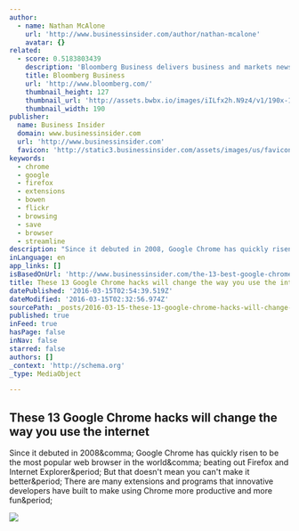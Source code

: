 ```yaml
---
author:
  - name: Nathan McAlone
    url: 'http://www.businessinsider.com/author/nathan-mcalone'
    avatar: {}
related:
  - score: 0.5183803439
    description: 'Bloomberg Business delivers business and markets news, data, analysis, and video to the world, featuring stories from Businessweek and Bloomberg News.'
    title: Bloomberg Business
    url: 'http://www.bloomberg.com/'
    thumbnail_height: 127
    thumbnail_url: 'http://assets.bwbx.io/images/iILfx2h.N9z4/v1/190x-1.jpg'
    thumbnail_width: 190
publisher:
  name: Business Insider
  domain: www.businessinsider.com
  url: 'http://www.businessinsider.com'
  favicon: 'http://static3.businessinsider.com/assets/images/us/favicons/favicon.ico?v=zXXjpe0lwg'
keywords:
  - chrome
  - google
  - firefox
  - extensions
  - bowen
  - flickr
  - browsing
  - save
  - browser
  - streamline
description: "Since it debuted in 2008, Google Chrome has quickly risen to be the most popular web browser in the world, beating out Firefox and Internet Explorer. But that doesn't mean you can't make it better. There are many extensions and programs that innovative developers have built to make using Chrome more productive and more fun."
inLanguage: en
app_links: []
isBasedOnUrl: 'http://www.businessinsider.com/the-13-best-google-chrome-life-hacks-2015-11'
title: These 13 Google Chrome hacks will change the way you use the internet
datePublished: '2016-03-15T02:54:39.519Z'
dateModified: '2016-03-15T02:32:56.974Z'
sourcePath: _posts/2016-03-15-these-13-google-chrome-hacks-will-change-the-way-you-use-the.md
published: true
inFeed: true
hasPage: false
inNav: false
starred: false
authors: []
_context: 'http://schema.org'
_type: MediaObject

---
```

<article style=""><h1>These 13 Google Chrome hacks will change the way you use the internet</h1><p>Since it debuted in 2008&amp;comma; Google Chrome has quickly risen to be the most popular web browser in the world&amp;comma; beating out Firefox and Internet Explorer&amp;period; But that doesn't mean you can't make it better&amp;period; There are many extensions and programs that innovative developers have built to make using Chrome more productive and more fun&amp;period;</p><img src="http://static1.businessinsider.com/image/564f40945298b472008b463f-4608-2304/5619516786_c3823debf8_o.jpg" /></article>